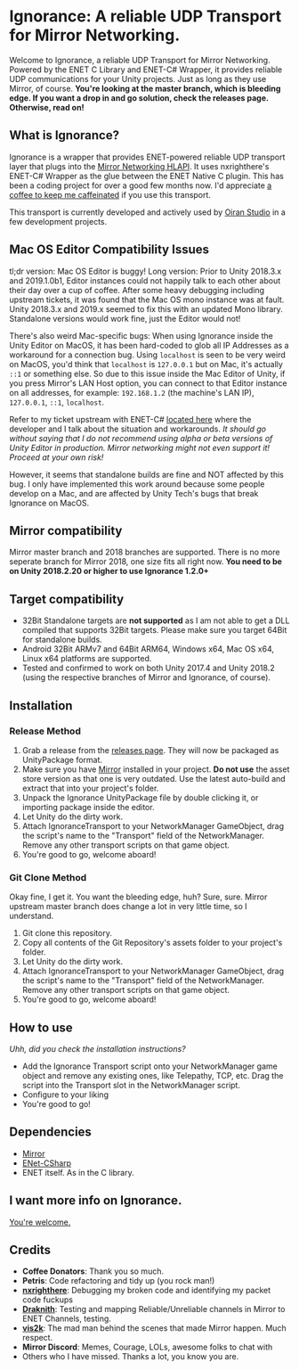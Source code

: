 # Ignorance: A reliable UDP Transport for Mirror Networking.

Welcome to Ignorance, a reliable UDP Transport for Mirror Networking. Powered by the ENET C Library and ENET-C# Wrapper, it provides reliable UDP communications for your Unity projects. Just as long as they use Mirror, of course.
**You're looking at the master branch, which is bleeding edge. If you want a drop in and go solution, check the releases page. Otherwise, read on!**

## What is Ignorance?
Ignorance is a wrapper that provides ENET-powered reliable UDP transport layer that plugs into the [Mirror Networking HLAPI](https://github.com/vis2k/Mirror). It uses nxrighthere's ENET-C# Wrapper as the glue between the ENET Native C plugin.
This has been a coding project for over a good few months now. I'd appreciate [a coffee to keep me caffeinated](https://ko-fi.com/coburn) if you use this transport. 

This transport is currently developed and actively used by [Oiran Studio](http://www.oiran.studio) in a few development projects.

## Mac OS Editor Compatibility Issues
tl;dr version: Mac OS Editor is buggy!
Long version: Prior to Unity 2018.3.x and 2019.1.0b1, Editor instances could not happily talk to each other about their day over a cup of coffee. After some heavy debugging including upstream tickets, it was found that the Mac OS mono instance was at fault. Unity 2018.3.x and 2019.x seemed to fix this with an updated Mono library. Standalone versions would work fine, just the Editor would not!

There's also weird Mac-specific bugs: When using Ignorance inside the Unity Editor on MacOS, it has been hard-coded to glob all IP Addresses as a workaround for a connection bug. Using `localhost` is seen to be very weird on MacOS, you'd think that `localhost` is `127.0.0.1` but on Mac, it's actually `::1` or something else.
So due to this issue inside the Mac Editor of Unity, if you press Mirror's LAN Host option, you can connect to that Editor instance on all addresses, for example: `192.168.1.2` (the machine's LAN IP), `127.0.0.1`, `::1`, `localhost`.

Refer to my ticket upstream with ENET-C# [located here](https://github.com/nxrighthere/ENet-CSharp/issues/46) where the developer and I talk about the situation and workarounds. 
*It should go without saying that I do not recommend using alpha or beta versions of Unity Editor in production. Mirror networking might not even support it! Proceed at your own risk!*

However, it seems that standalone builds are fine and NOT affected by this bug. I only have implemented this work around because some people develop on a Mac, and are affected by Unity Tech's bugs that break Ignorance on MacOS.

## Mirror compatibility
Mirror master branch and 2018 branches are supported. There is no more seperate branch for Mirror 2018, one size fits all right now.
**You need to be on Unity 2018.2.20 or higher to use Ignorance 1.2.0+**

## Target compatibility
- 32Bit Standalone targets are **not supported** as I am not able to get a DLL compiled that supports 32Bit targets. Please make sure you target 64Bit for standalone builds.
- Android 32Bit ARMv7 and 64Bit ARM64, Windows x64, Mac OS x64, Linux x64 platforms are supported.
- Tested and confirmed to work on both Unity 2017.4 and Unity 2018.2 (using the respective branches of Mirror and Ignorance, of course).

## Installation
### Release Method
1. Grab a release from the [releases page](https://github.com/SoftwareGuy/Ignorance/releases). They will now be packaged as UnityPackage format.
2. Make sure you have [Mirror](https://github.com/vis2k/Mirror) installed in your project. **Do not use** the asset store version as that one is very outdated. Use the latest auto-build and extract that into your project's folder.
3. Unpack the Ignorance UnityPackage file by double clicking it, or importing package inside the editor.
4. Let Unity do the dirty work.
5. Attach IgnoranceTransport to your NetworkManager GameObject, drag the script's name to the "Transport" field of the NetworkManager. Remove any other transport scripts on that game object.
6. You're good to go, welcome aboard!

### Git Clone Method
Okay fine, I get it. You want the bleeding edge, huh? Sure, sure. Mirror upstream master branch does change a lot in very little time, so I understand.
1. Git clone this repository.
2. Copy all contents of the Git Repository's assets folder to your project's folder.
3. Let Unity do the dirty work.
4. Attach IgnoranceTransport to your NetworkManager GameObject, drag the script's name to the "Transport" field of the NetworkManager. Remove any other transport scripts on that game object.
5. You're good to go, welcome aboard!

## How to use
*Uhh, did you check the installation instructions?*
- Add the Ignorance Transport script onto your NetworkManager game object and remove any existing ones, like Telepathy, TCP, etc. Drag the script into the Transport slot in the NetworkManager script.
- Configure to your liking
- You're good to go!

## Dependencies
- [Mirror](https://github.com/vis2k/Mirror)
- [ENet-CSharp](https://github.com/nxrighthere/ENet-CSharp)
- ENET itself. As in the C library.

## I want more info on Ignorance.
[You're welcome.](https://vis2k.github.io/Mirror/Transports/Ignorance)

## Credits
- **Coffee Donators**: Thank you so much.
- **Petris**: Code refactoring and tidy up (you rock man!)
- **[nxrighthere](https://github.com/nxrighthere)**: Debugging my broken code and identifying my packet code fuckups
- **[Draknith](https://github.com/FizzCube)**: Testing and mapping Reliable/Unreliable channels in Mirror to ENET Channels, testing.
- **[vis2k](https://github.com/vis2k)**: The mad man behind the scenes that made Mirror happen. Much respect.
- **Mirror Discord**: Memes, Courage, LOLs, awesome folks to chat with
- Others who I have missed. Thanks a lot, you know you are.
